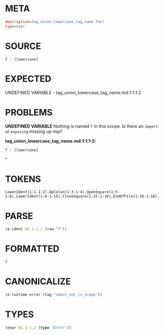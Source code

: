 # META
~~~ini
description=tag_union_lowercase_tag_name fail
type=expr
~~~
# SOURCE
~~~roc
f : [lowercase]
~~~
# EXPECTED
UNDEFINED VARIABLE - tag_union_lowercase_tag_name.md:1:1:1:2
# PROBLEMS
**UNDEFINED VARIABLE**
Nothing is named `f` in this scope.
Is there an `import` or `exposing` missing up-top?

**tag_union_lowercase_tag_name.md:1:1:1:2:**
```roc
f : [lowercase]
```
^


# TOKENS
~~~zig
LowerIdent(1:1-1:2),OpColon(1:3-1:4),OpenSquare(1:5-1:6),LowerIdent(1:6-1:15),CloseSquare(1:15-1:16),EndOfFile(1:16-1:16),
~~~
# PARSE
~~~clojure
(e-ident @1.1-1.2 (raw "f"))
~~~
# FORMATTED
~~~roc
f
~~~
# CANONICALIZE
~~~clojure
(e-runtime-error (tag "ident_not_in_scope"))
~~~
# TYPES
~~~clojure
(expr @1.1-1.2 (type "Error"))
~~~
